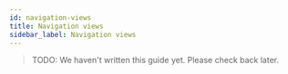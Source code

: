 ```yaml
---
id: navigation-views
title: Navigation views
sidebar_label: Navigation views
---
```


> TODO: We haven't written this guide yet. Please check back later.
